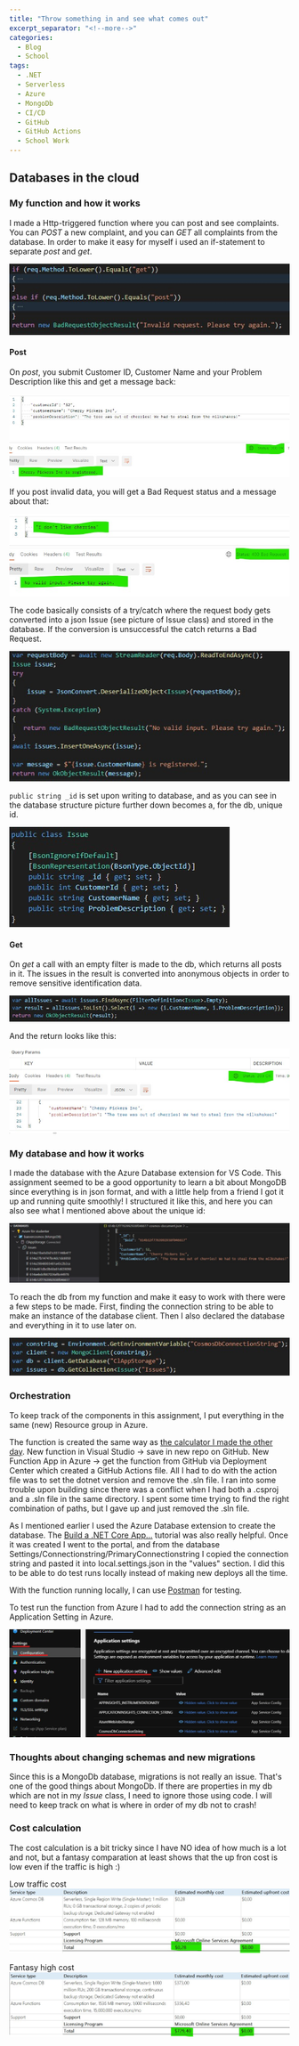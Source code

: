 ```yaml
---
title: "Throw something in and see what comes out"
excerpt_separator: "<!--more-->"
categories:
  - Blog
  - School
tags:
  - .NET
  - Serverless
  - Azure
  - MongoDb
  - CI/CD
  - GitHub
  - GitHub Actions
  - School Work
---
```


## Databases in the cloud

### My function and how it works 

I made a Http-triggered function where you can post and see complaints. You can *POST* a new complaint, and you can *GET* all complaints from the database.
In order to make it easy for myself i used an if-statement to separate *post* and *get*.  

![The if-statement](https://raw.githubusercontent.com/baverstrand/Baverstrand.github.io/master/img/210922if.jpg)

#### Post

On *post*, you submit Customer ID, Customer Name and your Problem Description like this and get a message back:

![Post in Postman](https://raw.githubusercontent.com/baverstrand/Baverstrand.github.io/master/img/210922postresult.jpg)

If you post invalid data, you will get a Bad Request status and a message about that:

![Post bad in Postman](https://raw.githubusercontent.com/baverstrand/Baverstrand.github.io/master/img/210922postbadresult.jpg)

The code basically consists of a try/catch where the request body gets converted into a json Issue (see picture of Issue class) and stored in the database. If the conversion is unsuccessful the catch returns a Bad Request.

![Post code](https://raw.githubusercontent.com/baverstrand/Baverstrand.github.io/master/img/210922post.jpg)

`public string _id` is set upon writing to database, and as you can see in the database structure picture further down becomes a, for the db, unique id. 

![Issue class](https://raw.githubusercontent.com/baverstrand/Baverstrand.github.io/master/img/210922issue.jpg)

#### Get

On *get* a call with an empty filter is made to the db, which returns all posts in it. The issues in the result is converted into anonymous objects in order to remove sensitive identification data. 

![Get code](https://raw.githubusercontent.com/baverstrand/Baverstrand.github.io/master/img/210922get.jpg)

And the return looks like this:

![Get result](https://raw.githubusercontent.com/baverstrand/Baverstrand.github.io/master/img/210922getresult.jpg)

### My database and how it works

I made the database with the Azure Database extension for VS Code.
This assignment seemed to be a good opportunity to learn a bit about MongoDB since everything is in json format, and with a little help from a friend I got it up and running quite smoothly! I structured it like this, and here you can also see what I mentioned above about the unique id:

![Db structure](https://raw.githubusercontent.com/Baverstrand/Baverstrand.github.io/master/img/210922db.jpg)

To reach the db from my function and make it easy to work with there were a few steps to be made. First, finding the connection string to be able to make an instance of the database client. Then I also declared the database and everything in it to use later on. 

![Db connection](https://raw.githubusercontent.com/Baverstrand/Baverstrand.github.io/master/img/210922dbconnect.jpg)

### Orchestration

To keep track of the components in this assignment, I put everything in the same (new) Resource group in Azure. 

The function is created the same way as [the calculator I made the other day](https://baverstrand.github.io/blog/school/Azure-is-the-new-black/). New function in Visual Studio -> save in new repo on GitHub. New Function App in Azure -> get the function from GitHub via Deployment Center which created a GitHub Actions file. All I had to do with the action file was to set the dotnet version and remove the .sln file. I ran into some trouble upon building since there was a conflict when I had both a .csproj and a .sln file in the same directory. I spent some time trying to find the right combination of paths, but I gave up and just removed the .sln file. 

As I mentioned earlier I used the Azure Database extension to create the database. The [Build a .NET Core App...](https://docs.microsoft.com/en-us/learn/modules/build-cosmos-db-app-with-vscode/) tutorial was also really helpful. Once it was created I went to the portal, and from the database Settings/Connectionstring/PrimaryConnectionstring I copied the connection string and pasted it into local.settings.json in the "values" section. I did this to be able to do test runs locally instead of making new deploys all the time. 

With the function running locally, I can use [Postman](https://www.postman.com/) for testing. 

To test run the function from Azure I had to add the connection string as an Application Setting in Azure. 

![Connection string](https://raw.githubusercontent.com/Baverstrand/Baverstrand.github.io/master/img/210922connectionstring.jpg)

### Thoughts about changing schemas and new migrations

Since this is a MongoDb database, migrations is not really an issue. That's one of the good things about MongoDb.
If there are properties in my db which are not in my *Issue* class, I need to ignore those using code. I will need to keep track on what is where in order of my db not to crash!

### Cost calculation

The cost calculation is a bit tricky since I have NO idea of how much is a lot and not, but a fantasy comparation at least shows that the up fron cost is low even if the traffic is high :)

Low traffic cost
![Low cost](https://raw.githubusercontent.com/Baverstrand/Baverstrand.github.io/master/img/210922lowcost.jpg)

Fantasy high cost
![High cost](https://raw.githubusercontent.com/Baverstrand/Baverstrand.github.io/master/img/210922highcost.jpg)
